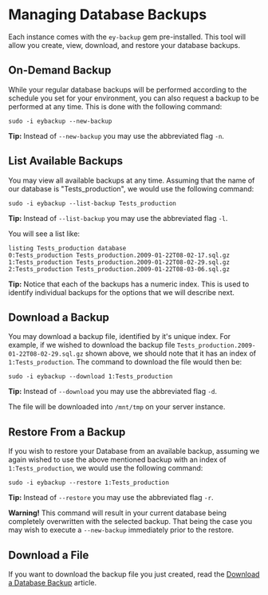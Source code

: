 # Managing Database Backups

Each instance comes with the `ey-backup` gem pre-installed.  This tool will allow you create, view, download, and restore your database backups.

## On-Demand Backup

While your regular database backups will be performed according to the schedule you set for your environment, you can also request a backup to be performed at any time.  This is done with the following command:

    sudo -i eybackup --new-backup

**Tip:** Instead of `--new-backup` you may use the abbreviated flag `-n`.

## List Available Backups

You may view all available backups at any time.  Assuming that the name of our database is "Tests_production", we would use the following command:

    sudo -i eybackup --list-backup Tests_production

**Tip:** Instead of `--list-backup` you may use the abbreviated flag `-l`.

You will see a list like:

    listing Tests_production database
    0:Tests_production Tests_production.2009-01-22T08-02-17.sql.gz
    1:Tests_production Tests_production.2009-01-22T08-02-29.sql.gz
    2:Tests_production Tests_production.2009-01-22T08-03-06.sql.gz

**Tip:** Notice that each of the backups has a numeric index.  This is used to identify individual backups for the options that we will describe next.

## Download a Backup

You may download a backup file, identified by it's unique index.  For example, if we wished to download the backup file `Tests_production.2009-01-22T08-02-29.sql.gz` shown above, we should note that it has an index of `1:Tests_production`.  The command to download the file would then be:

    sudo -i eybackup --download 1:Tests_production

**Tip:** Instead of `--download` you may use the abbreviated flag `-d`.

The file will be downloaded into `/mnt/tmp` on your server instance.

## Restore From a Backup

If you wish to restore your Database from an available backup, assuming we again wished to use the above mentioned backup with an index of `1:Tests_production`, we would use the following command:

    sudo -i eybackup --restore 1:Tests_production

**Tip:** Instead of `--restore` you may use the abbreviated flag `-r`.

**Warning!** This command will result in your current database being completely overwritten with the selected backup.  That being the case you may wish to execute a `--new-backup` immediately prior to the restore.

## Download a File

If you want to download the backup file you just created, read the [Download a Database Backup](download-a-database-backup) article.
